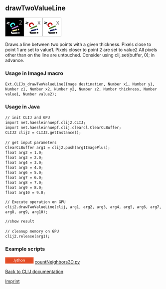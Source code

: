 ## drawTwoValueLine
![Image](images/mini_clij2_logo.png)![Image](images/mini_clijx_logo.png)![Image](images/mini_clijx_logo.png)

Draws a line between two points with a given thickness. Pixels close to point 1 are set to value1. Pixels closer to point 2 are set to value2 All pixels other than on the line are untouched. Consider using clij.set(buffer, 0); in advance.

### Usage in ImageJ macro
```
Ext.CLIJx_drawTwoValueLine(Image destination, Number x1, Number y1, Number z1, Number x2, Number y2, Number z2, Number thickness, Number value1, Number value2);
```


### Usage in Java
```
// init CLIJ and GPU
import net.haesleinhuepf.clij2.CLIJ;
import net.haesleinhuepf.clij.clearcl.ClearCLBuffer;
CLIJ2 clij2 = CLIJ2.getInstance();

// get input parameters
ClearCLBuffer arg1 = clij2.push(arg1ImagePlus);
float arg2 = 1.0;
float arg3 = 2.0;
float arg4 = 3.0;
float arg5 = 4.0;
float arg6 = 5.0;
float arg7 = 6.0;
float arg8 = 7.0;
float arg9 = 8.0;
float arg10 = 9.0;
```

```
// Execute operation on GPU
clij2.drawTwoValueLine(clij, arg1, arg2, arg3, arg4, arg5, arg6, arg7, arg8, arg9, arg10);
```

```
//show result

// cleanup memory on GPU
clij2.release(arg1);
```




### Example scripts
<a href="https://github.com/clij/clij-advanced-filters/blob/master/src/main/jython/"><img src="images/language_jython.png" height="20"/></a> [countNeighbors3D.py](https://github.com/clij/clij-advanced-filters/blob/master/src/main/jython/countNeighbors3D.py)  


[Back to CLIJ documentation](https://clij.github.io/)

[Imprint](https://clij.github.io/imprint)
